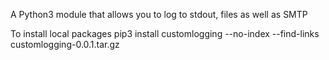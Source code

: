 A Python3 module that allows you to log to stdout, files as well as SMTP

To install local packages pip3 install customlogging --no-index --find-links customlogging-0.0.1.tar.gz